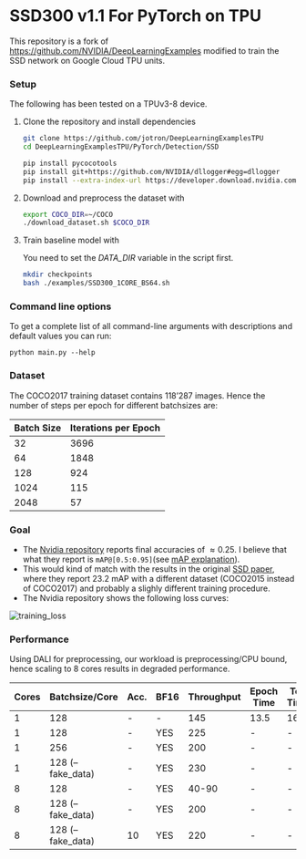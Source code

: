 # **SSD300 v1.1 For PyTorch on TPU**

This repository is a fork of https://github.com/NVIDIA/DeepLearningExamples modified to train the SSD network on Google Cloud TPU units.

### Setup

The following has been tested on a TPUv3-8 device. 

1. Clone the repository and install dependencies

   ```bash
   git clone https://github.com/jotron/DeepLearningExamplesTPU
   cd DeepLearningExamplesTPU/PyTorch/Detection/SSD
   
   pip install pycocotools
   pip install git+https://github.com/NVIDIA/dllogger#egg=dllogger
   pip install --extra-index-url https://developer.download.nvidia.com/compute/redist --upgrade nvidia-dali-cuda102
   ```

2. Download and preprocess the dataset with 

   ````bash
   export COCO_DIR=~/COCO
   ./download_dataset.sh $COCO_DIR
   ````

3. Train baseline model with

   You need to set the *DATA_DIR* variable in the script first.

   ```bash
   mkdir checkpoints
   bash ./examples/SSD300_1CORE_BS64.sh
   ```
   

### Command line options

To get a complete list of all command-line arguments with descriptions and default values you can run:

```
python main.py --help
```

### Dataset

The COCO2017 training dataset contains 118’287 images. Hence the number of steps per epoch for different batchsizes are:

| Batch Size | Iterations per Epoch |
| ---------- | -------------------- |
| 32         | 3696                 |
| 64         | 1848                 |
| 128        | 924                  |
| 1024       | 115                  |
| 2048       | 57                   |

### Goal

- The [Nvidia repository](https://github.com/NVIDIA/DeepLearningExamples/tree/master/PyTorch/Detection/SSD#setup)  reports final accuracies of $\approx 0.25$.
  I believe that what they report is `mAP@[0.5:0.95]`(see [mAP explanation](https://datascience.stackexchange.com/questions/16797/what-does-the-notation-map-5-95-mean)).
- This would kind of match with the results in the original [SSD paper](https://arxiv.org/pdf/1512.02325.pdf), where they report 23.2 mAP with a different dataset (COCO2015 instead of COCO2017) and probably a slighly different training procedure.
- The Nvidia repository shows the following loss curves:

![training_loss](PyTorch/Detection/SSD/img/training_loss.png)

### Performance

Using DALI for preprocessing, our workload is preprocessing/CPU bound, hence scaling to 8 cores results in degraded performance.

| Cores | Batchsize/Core   | Acc. | BF16 | Throughput | Epoch Time | Tot. Time |
| ----- | ---------------- | ---- | ---- | ---------- | ---------- | --------- |
| 1     | 128              | -    | -    | 145        | 13.5       | 16h       |
| 1     | 128              | -    | YES  | 225        | -          | -         |
| 1     | 256              | -    | YES  | 200        | -          | -         |
| 1     | 128 (–fake_data) | -    | YES  | 230        | -          | -         |
| 8     | 128              | -    | YES  | 40-90      | -          | -         |
| 8     | 128 (–fake_data) | -    | YES  | 200        | -          | -         |
| 8     | 128 (–fake_data) | 10   | YES  | 220        | -          | -         |

